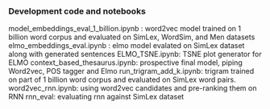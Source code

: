 ### Development code and notebooks
model_embeddings_eval_1_billion.ipynb : word2vec model trained on 1 billion word corpus and evaluated on SimLex, WordSim, and Men datasets
elmo_embeddings_eval.ipynb : elmo model evalated on SimLex dataset along with generated sentences
ELMO_TSNE.ipynb: TSNE plot generator for ELMO
context_based_thesaurus.ipynb: prospective final model, piping Word2vec, POS tagger and Elmo
run_trigram_add_k.ipynb: trigram trained on part of 1 billion word corpus and evaluated on SimLex word pairs. 
word2vec_rnn.ipynb: using word2vec candidates and pre-ranking them on RNN
rnn_eval: evaluating rnn against SimLex dataset
